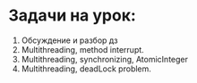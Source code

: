 # Задачи на урок:
1. Обсуждение и разбор дз
2. Multithreading, method interrupt.
3. Multithreading, synchronizing, AtomicInteger
4. Multithreading, deadLock problem.
   











